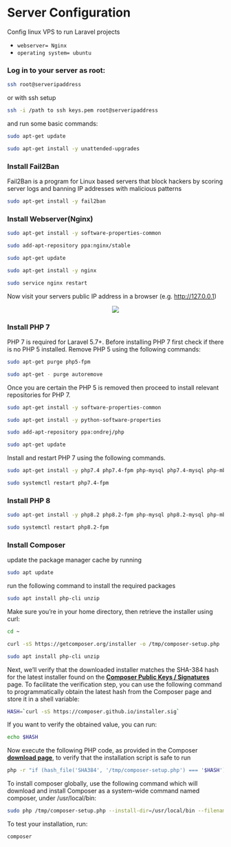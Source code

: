 # Server Configuration

Config linux VPS to run Laravel projects

* `webserver= Nginx`
* `operating system= ubuntu `



### Log in to your server as root:

```bash
ssh root@serveripaddress
```

or with ssh setup

```bash
ssh -i /path to ssh keys.pem root@serveripaddress
```

and run some basic commands:

```bash
sudo apt-get update
```
```bash
sudo apt-get install -y unattended-upgrades
```

### Install Fail2Ban
Fail2Ban is a program for Linux based servers that block hackers by scoring server logs and banning IP addresses with malicious patterns

```bash
sudo apt-get install -y fail2ban
```

### Install Webserver(Nginx)

```bash
sudo apt-get install -y software-properties-common
```
```bash
sudo add-apt-repository ppa:nginx/stable
```
```bash
sudo apt-get update
```
```bash
sudo apt-get install -y nginx
```
```bash
sudo service nginx restart
```
Now visit your servers public IP address in a browser (e.g. http://127.0.0.1)
<p align="center">
<img src="https://miro.medium.com/v2/resize:fit:616/1*jYKmpagQNEkQngqYcyG6bQ.png">
</p>

### Install PHP 7
PHP 7 is required for Laravel 5.7+. Before installing PHP 7 first check if there is no PHP 5 installed. Remove PHP 5 using the following commands:

```bash
sudo apt-get purge php5-fpm
```
```bash
sudo apt-get - purge autoremove
```

Once you are certain the PHP 5 is removed then proceed to install relevant repositories for PHP 7.
```bash
sudo apt-get install -y software-properties-common
```
```bash
sudo apt-get install -y python-software-properties
```
```bash
sudo add-apt-repository ppa:ondrej/php
```
```bash
sudo apt-get update
```

Install and restart PHP 7 using the following commands.
```bash
sudo apt-get install -y php7.4 php7.4-fpm php-mysql php7.4-mysql php-mbstring libapache2-mod-php7.4 php-doctrine-dbal php7.4-pgsql php-xml redis-server
```
```bash
sudo systemctl restart php7.4-fpm
```

### Install PHP 8
```bash
sudo apt-get install -y php8.2 php8.2-fpm php-mysql php8.2-mysql php-mbstring libapache2-mod-php8.2 php-doctrine-dbal php8.2-pgsql php-xml redis-server
```
```bash
sudo systemctl restart php8.2-fpm
```

### Install Composer
update the package manager cache by running
```bash
sudo apt update
```
run the following command to install the required packages
```bash
sudo apt install php-cli unzip
```
Make sure you’re in your home directory, then retrieve the installer using curl:
```bash
cd ~
```
```bash
curl -sS https://getcomposer.org/installer -o /tmp/composer-setup.php
```
```bash
sudo apt install php-cli unzip
```
Next, we’ll verify that the downloaded installer matches the SHA-384 hash for the latest installer found on the **[Composer Public Keys / Signatures](https://composer.github.io/pubkeys.html)** page.
To facilitate the verification step, you can use the following command to programmatically obtain the latest hash from the Composer page and store it in a shell variable:
```bash
HASH=`curl -sS https://composer.github.io/installer.sig`
```
If you want to verify the obtained value, you can run:
```bash
echo $HASH
```
Now execute the following PHP code, as provided in the Composer **[download page](https://getcomposer.org/download/)**, to verify that the installation script is safe to run
```bash
php -r "if (hash_file('SHA384', '/tmp/composer-setup.php') === '$HASH') { echo 'Installer verified'; } else { echo 'Installer corrupt'; unlink('composer-setup.php'); } echo PHP_EOL;"
```
To install composer globally, use the following command which will download and install Composer as a system-wide command named composer, under /usr/local/bin:
```bash
sudo php /tmp/composer-setup.php --install-dir=/usr/local/bin --filename=composer
```
To test your installation, run:
```bash
composer
```





